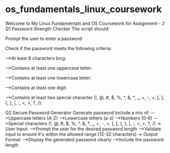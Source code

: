 # os_fundamentals_linux_coursework
Welcome to My Linux Fundamentals and OS Coursework for Assignment - 2
Q1.Password Strength Checker The script should:

Prompt the user to enter a password

Check if the password meets the following criteria:

-->At least 8 characters long: 

-->Contains at least one uppercase letter: 

-->Contains at least one lowercase letter: 

-->Contains at least one digit: 

-->Contains at least two special character (!, @, #, $, %, ^, &, *, _, +, -, =, [, ], {, }, |, :, <, >, ?, /): 

Q2.Secure Password Generator
Generate password
Include a mix of:
-->Uppercase letters (A-Z)
-->Lowercase letters (a-z)
-->Numbers (0-9)
-->Special characters (!, @, #, $, %, ^, &, *, _, +, -, =, [, ], {, }, |, :, <, >, ?, /)
-> User Input:
-->Prompt the user for the desired password length
-->Validate input to ensure it's within the allowed range (12-32 characters)
-> Output Format:
-->Display the generated password clearly
-->Include the password length
